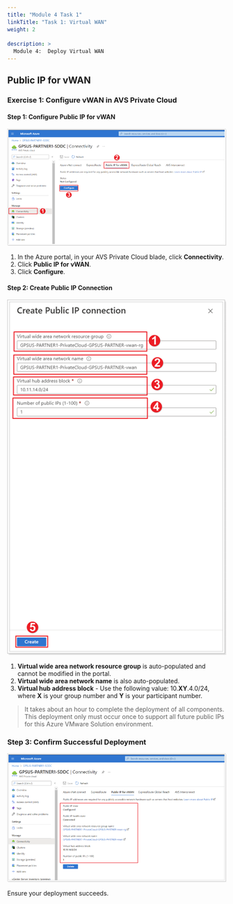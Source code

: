 ```yaml
---
title: "Module 4 Task 1"
linkTitle: "Task 1: Virtual WAN"
weight: 2

description: >
  Module 4:  Deploy Virtual WAN
---
```


## **Public IP for vWAN**

### **Exercise 1: Configure vWAN in AVS Private Cloud**

#### Step 1: Configure Public IP for vWAN

![](Mod4Task1Pic1.png)

1. In the Azure portal, in your AVS Private Cloud blade, click **Connectivity**.
2. Click **Public IP for vWAN**.
3. Click **Configure**.

#### Step 2: Create Public IP Connection

![](Mod4Task1Pic2.png)

1. **Virtual wide area network resource group** is auto-populated and cannot be modified in the portal.
2. **Virtual wide area network name** is also auto-populated.
3. **Virtual hub address block** - Use the following value: 10.**XY**.4.0/24, where **X** is your group number and **Y** is your participant number.

> It takes about an hour to complete the deployment of all components. This deployment only must occur once to support all future public IPs for this Azure VMware Solution environment.

### Step 3: Confirm Successful Deployment

![](Mod4Task1Pic3.png)

Ensure your deployment succeeds.

